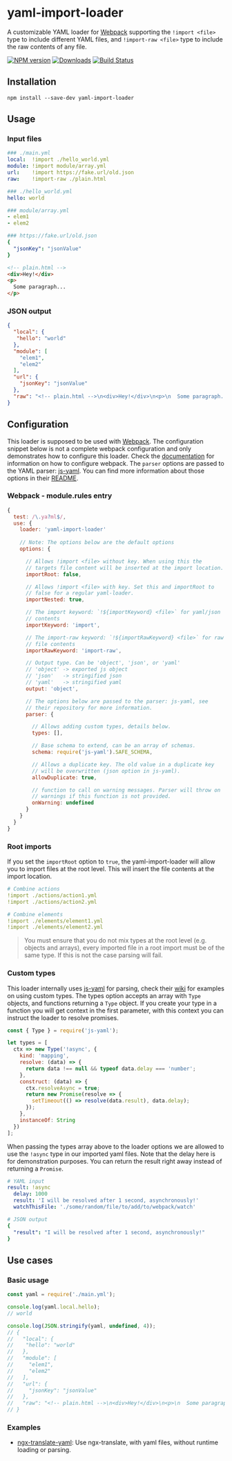 # yaml-import-loader

A customizable YAML loader for [Webpack](https://webpack.js.org) supporting the `!import <file>` type to include different YAML files, and `!import-raw <file>` type to include the raw contents of any file.

[![NPM version](https://img.shields.io/npm/v/yaml-import-loader.svg)](https://www.npmjs.com/package/yaml-import-loader)
[![Downloads](https://img.shields.io/npm/dt/yaml-import-loader.svg)](https://www.npmjs.com/package/yaml-import-loader)
[![Build Status](https://travis-ci.org/ngfk/yaml-import-loader.svg?branch=master)](https://travis-ci.org/ngfk/yaml-import-loader)

## Installation
```
npm install --save-dev yaml-import-loader
```

## Usage

### Input files
```yaml
### ./main.yml
local:  !import ./hello_world.yml
module: !import module/array.yml
url:    !import https://fake.url/old.json
raw:    !import-raw ./plain.html

### ./hello_world.yml
hello: world

### module/array.yml
- elem1
- elem2

### https://fake.url/old.json
{
  "jsonKey": "jsonValue"
}
```
```html
<!-- plain.html -->
<div>Hey!</div>
<p>
  Some paragraph...
</p>
```

### JSON output
```json
{
  "local": {
   "hello": "world"
  },
  "module": [
    "elem1",
    "elem2"
  ],
  "url": {
    "jsonKey": "jsonValue"
  },
  "raw": "<!-- plain.html -->\n<div>Hey!</div>\n<p>\n  Some paragraph...\n</p>"
}
```

## Configuration

This loader is supposed to be used with [Webpack](https://webpack.js.org). The configuration snippet below is not a complete webpack configuration and only demonstrates how to configure this loader. Check the [documentation](https://webpack.js.org/configuration/) for information on how to configure webpack. The `parser` options are passed to the YAML parser: [js-yaml](https://github.com/nodeca/js-yaml). You can find more information about those options in their [README](https://github.com/nodeca/js-yaml/blob/master/README.md).

### Webpack - module.rules entry
```javascript
{
  test: /\.ya?ml$/,
  use: {
    loader: 'yaml-import-loader'
    
    // Note: The options below are the default options
    options: {

      // Allows !import <file> without key. When using this the
      // targets file content will be inserted at the import location.
      importRoot: false,

      // Allows !import <file> with key. Set this and importRoot to
      // false for a regular yaml-loader.
      importNested: true,

      // The import keyword: `!${importKeyword} <file>` for yaml/json
      // contents
      importKeyword: 'import',

      // The import-raw keyword: `!${importRawKeyword} <file>` for raw
      // file contents
      importRawKeyword: 'import-raw',

      // Output type. Can be 'object', 'json', or 'yaml'
      // 'object' -> exported js object
      // 'json'   -> stringified json
      // 'yaml'   -> stringified yaml
      output: 'object',

      // The options below are passed to the parser: js-yaml, see
      // their repository for more information.
      parser: {

        // Allows adding custom types, details below.
        types: [],

        // Base schema to extend, can be an array of schemas.
        schema: require('js-yaml').SAFE_SCHEMA,

        // Allows a duplicate key. The old value in a duplicate key
        // will be overwritten (json option in js-yaml).
        allowDuplicate: true,

        // function to call on warning messages. Parser will throw on
        // warnings if this function is not provided.
        onWarning: undefined
      }
    }
  }
}
```

### Root imports

If you set the `importRoot` option to `true`, the yaml-import-loader will allow you to import files at the root level. This will insert the file contents at the import location.

```yaml
# Combine actions
!import ./actions/action1.yml
!import ./actions/action2.yml

# Combine elements
!import ./elements/element1.yml
!import ./elements/element2.yml
```

> You must ensure that you do not mix types at the root level (e.g. objects and arrays), every imported file in a root import must be of the same type. If this is not the case parsing will fail.

### Custom types

This loader internally uses [js-yaml](https://github.com/nodeca/js-yaml) for parsing, check their [wiki](https://github.com/nodeca/js-yaml/wiki/Custom-types) for examples on using custom types. The types option accepts an array with `Type` objects, and functions returning a `Type` object. If you create your type in a function you will get context in the first parameter, with this context you can instruct the loader to resolve promises.

```javascript
const { Type } = require('js-yaml');

let types = [
  ctx => new Type('!async', {
    kind: 'mapping',
    resolve: (data) => {
      return data !== null && typeof data.delay === 'number';
    },
    construct: (data) => {
      ctx.resolveAsync = true;
      return new Promise(resolve => {
        setTimeout(() => resolve(data.result), data.delay);
      });
    },
    instanceOf: String
  })
];
```

When passing the types array above to the loader options we are allowed to use the `!async` type in our imported yaml files. Note that the delay here is for demonstration purposes. You can return the result right away instead of returning a `Promise`.

```yaml
# YAML input
result: !async
  delay: 1000
  result: 'I will be resolved after 1 second, asynchronously!'
  watchThisFile: './some/random/file/to/add/to/webpack/watch'

# JSON output
{
  "result": "I will be resolved after 1 second, asynchronously!"
}
```

## Use cases

### Basic usage
```javascript
const yaml = require('./main.yml');

console.log(yaml.local.hello);
// world

console.log(JSON.stringify(yaml, undefined, 4));
// {
//   "local": {
//    "hello": "world"
//   },
//   "module": [
//     "elem1",
//     "elem2"
//   ],
//   "url": {
//     "jsonKey": "jsonValue"
//   },
//   "raw": "<!-- plain.html -->\n<div>Hey!</div>\n<p>\n  Some paragraph...\n</p>"
// }
```

### Examples
* [ngx-translate-yaml](https://github.com/ngfk/ngx-translate-yaml): Use ngx-translate, with yaml files, without runtime loading or parsing. 

